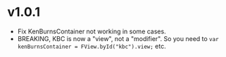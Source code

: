 # v1.0.1

* Fix KenBurnsContainer not working in some cases.
* BREAKING, KBC is now a "view", not a "modifier".  So you need to
  `var kenBurnsContainer = FView.byId("kbc").view;` etc.
